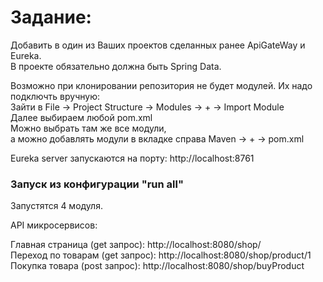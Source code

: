 # Задание:
Добавить в один из Ваших проектов сделанных ранее ApiGateWay и Eureka.\
В проекте обязательно должна быть Spring Data.


Возможно при клонировании репозитория не будет модулей. Их надо подключть вручную:\
Зайти в File -> Project Structure -> Modules -> + -> Import Module\
Далее выбираем любой pom.xml\
Можно выбрать там же все модули,\
а можно добавлять модули в вкладке справа Maven -> + -> pom.xml

Eureka server запускаются на порту:
http://localhost:8761

### Запуск из конфигурации "run all"
Запустятся 4 модуля.

API микросервисов:

Главная страница (get запрос):  http://localhost:8080/shop/ \
Переход по товарам (get запрос): http://localhost:8080/shop/product/1 \
Покупка товара (post запрос): http://localhost:8080/shop/buyProduct
